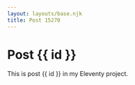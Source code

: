 ```yaml
---
layout: layouts/base.njk
title: Post 15270
---
```


# Post {{ id }}

This is post {{ id }} in my Eleventy project.
